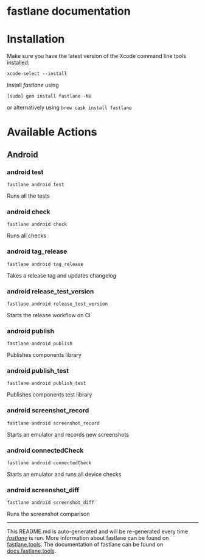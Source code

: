 fastlane documentation
================
# Installation

Make sure you have the latest version of the Xcode command line tools installed:

```
xcode-select --install
```

Install _fastlane_ using
```
[sudo] gem install fastlane -NV
```
or alternatively using `brew cask install fastlane`

# Available Actions
## Android
### android test
```
fastlane android test
```
Runs all the tests
### android check
```
fastlane android check
```
Runs all checks
### android tag_release
```
fastlane android tag_release
```
Takes a release tag and updates changelog
### android release_test_version
```
fastlane android release_test_version
```
Starts the release workflow on CI
### android publish
```
fastlane android publish
```
Publishes components library
### android publish_test
```
fastlane android publish_test
```
Publishes components test library
### android screenshot_record
```
fastlane android screenshot_record
```
Starts an emulator and records new screenshots
### android connectedCheck
```
fastlane android connectedCheck
```
Starts an emulator and runs all device checks
### android screenshot_diff
```
fastlane android screenshot_diff
```
Runs the screenshot comparison

----

This README.md is auto-generated and will be re-generated every time [_fastlane_](https://fastlane.tools) is run.
More information about fastlane can be found on [fastlane.tools](https://fastlane.tools).
The documentation of fastlane can be found on [docs.fastlane.tools](https://docs.fastlane.tools).
